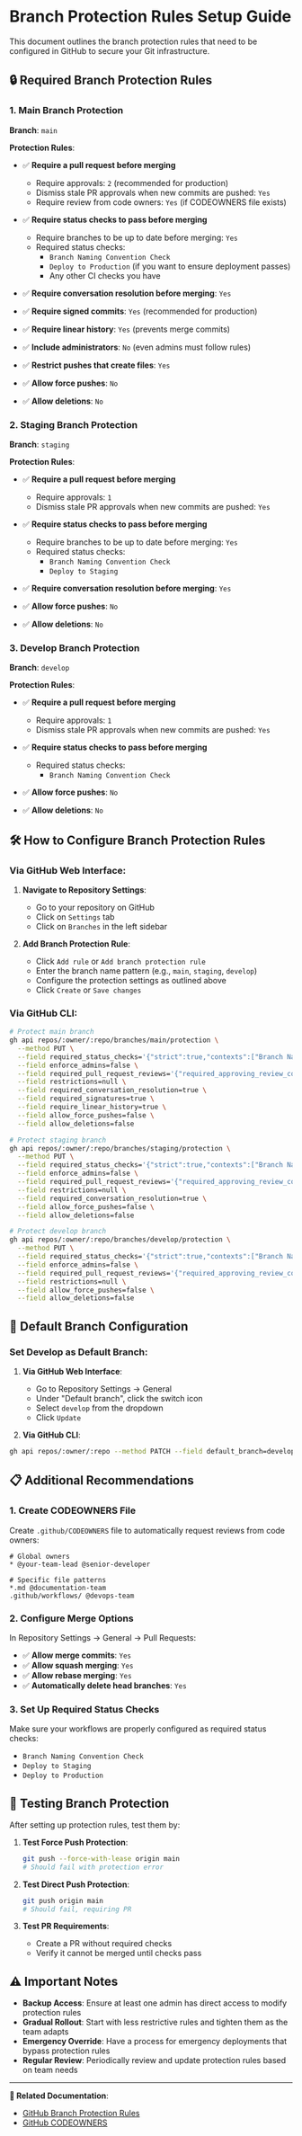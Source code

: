 # Branch Protection Rules Setup Guide

This document outlines the branch protection rules that need to be configured in GitHub to secure your Git infrastructure.

## 🔒 Required Branch Protection Rules

### 1. Main Branch Protection

**Branch**: `main`

**Protection Rules**:

- ✅ **Require a pull request before merging**

  - Require approvals: `2` (recommended for production)
  - Dismiss stale PR approvals when new commits are pushed: `Yes`
  - Require review from code owners: `Yes` (if CODEOWNERS file exists)

- ✅ **Require status checks to pass before merging**

  - Require branches to be up to date before merging: `Yes`
  - Required status checks:
    - `Branch Naming Convention Check`
    - `Deploy to Production` (if you want to ensure deployment passes)
    - Any other CI checks you have

- ✅ **Require conversation resolution before merging**: `Yes`

- ✅ **Require signed commits**: `Yes` (recommended for production)

- ✅ **Require linear history**: `Yes` (prevents merge commits)

- ✅ **Include administrators**: `No` (even admins must follow rules)

- ✅ **Restrict pushes that create files**: `Yes`

- ✅ **Allow force pushes**: `No`

- ✅ **Allow deletions**: `No`

### 2. Staging Branch Protection

**Branch**: `staging`

**Protection Rules**:

- ✅ **Require a pull request before merging**

  - Require approvals: `1`
  - Dismiss stale PR approvals when new commits are pushed: `Yes`

- ✅ **Require status checks to pass before merging**

  - Require branches to be up to date before merging: `Yes`
  - Required status checks:
    - `Branch Naming Convention Check`
    - `Deploy to Staging`

- ✅ **Require conversation resolution before merging**: `Yes`

- ✅ **Allow force pushes**: `No`

- ✅ **Allow deletions**: `No`

### 3. Develop Branch Protection

**Branch**: `develop`

**Protection Rules**:

- ✅ **Require a pull request before merging**

  - Require approvals: `1`
  - Dismiss stale PR approvals when new commits are pushed: `Yes`

- ✅ **Require status checks to pass before merging**

  - Required status checks:
    - `Branch Naming Convention Check`

- ✅ **Allow force pushes**: `No`

- ✅ **Allow deletions**: `No`

## 🛠️ How to Configure Branch Protection Rules

### Via GitHub Web Interface:

1. **Navigate to Repository Settings**:

   - Go to your repository on GitHub
   - Click on `Settings` tab
   - Click on `Branches` in the left sidebar

2. **Add Branch Protection Rule**:
   - Click `Add rule` or `Add branch protection rule`
   - Enter the branch name pattern (e.g., `main`, `staging`, `develop`)
   - Configure the protection settings as outlined above
   - Click `Create` or `Save changes`

### Via GitHub CLI:

```bash
# Protect main branch
gh api repos/:owner/:repo/branches/main/protection \
  --method PUT \
  --field required_status_checks='{"strict":true,"contexts":["Branch Naming Convention Check","Deploy to Production"]}' \
  --field enforce_admins=false \
  --field required_pull_request_reviews='{"required_approving_review_count":2,"dismiss_stale_reviews":true}' \
  --field restrictions=null \
  --field required_conversation_resolution=true \
  --field required_signatures=true \
  --field require_linear_history=true \
  --field allow_force_pushes=false \
  --field allow_deletions=false

# Protect staging branch
gh api repos/:owner/:repo/branches/staging/protection \
  --method PUT \
  --field required_status_checks='{"strict":true,"contexts":["Branch Naming Convention Check","Deploy to Staging"]}' \
  --field enforce_admins=false \
  --field required_pull_request_reviews='{"required_approving_review_count":1,"dismiss_stale_reviews":true}' \
  --field restrictions=null \
  --field required_conversation_resolution=true \
  --field allow_force_pushes=false \
  --field allow_deletions=false

# Protect develop branch
gh api repos/:owner/:repo/branches/develop/protection \
  --method PUT \
  --field required_status_checks='{"strict":true,"contexts":["Branch Naming Convention Check"]}' \
  --field enforce_admins=false \
  --field required_pull_request_reviews='{"required_approving_review_count":1,"dismiss_stale_reviews":true}' \
  --field restrictions=null \
  --field allow_force_pushes=false \
  --field allow_deletions=false
```

## 🔧 Default Branch Configuration

### Set Develop as Default Branch:

1. **Via GitHub Web Interface**:

   - Go to Repository Settings → General
   - Under "Default branch", click the switch icon
   - Select `develop` from the dropdown
   - Click `Update`

2. **Via GitHub CLI**:

```bash
gh api repos/:owner/:repo --method PATCH --field default_branch=develop
```

## 📋 Additional Recommendations

### 1. Create CODEOWNERS File

Create `.github/CODEOWNERS` file to automatically request reviews from code owners:

```gitignore
# Global owners
* @your-team-lead @senior-developer

# Specific file patterns
*.md @documentation-team
.github/workflows/ @devops-team
```

### 2. Configure Merge Options

In Repository Settings → General → Pull Requests:

- ✅ **Allow merge commits**: `Yes`
- ✅ **Allow squash merging**: `Yes`
- ✅ **Allow rebase merging**: `Yes`
- ✅ **Automatically delete head branches**: `Yes`

### 3. Set Up Required Status Checks

Make sure your workflows are properly configured as required status checks:

- `Branch Naming Convention Check`
- `Deploy to Staging`
- `Deploy to Production`

## 🧪 Testing Branch Protection

After setting up protection rules, test them by:

1. **Test Force Push Protection**:

   ```bash
   git push --force-with-lease origin main
   # Should fail with protection error
   ```

2. **Test Direct Push Protection**:

   ```bash
   git push origin main
   # Should fail, requiring PR
   ```

3. **Test PR Requirements**:
   - Create a PR without required checks
   - Verify it cannot be merged until checks pass

## ⚠️ Important Notes

- **Backup Access**: Ensure at least one admin has direct access to modify protection rules
- **Gradual Rollout**: Start with less restrictive rules and tighten them as the team adapts
- **Emergency Override**: Have a process for emergency deployments that bypass protection rules
- **Regular Review**: Periodically review and update protection rules based on team needs

---

**🔗 Related Documentation**:

- [GitHub Branch Protection Rules](https://docs.github.com/en/repositories/configuring-branches-and-merges-in-your-repository/defining-the-mergeability-of-pull-requests/about-protected-branches)
- [GitHub CODEOWNERS](https://docs.github.com/en/repositories/managing-your-repositorys-settings-and-features/customizing-your-repository/about-code-owners)
